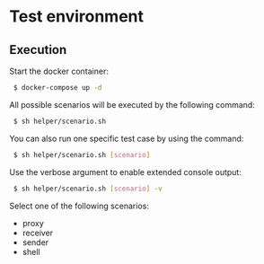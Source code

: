 # Test environment

## Execution

Start the docker container:

```bash
 $ docker-compose up -d
```

All possible scenarios will be executed by the following command:

```bash
 $ sh helper/scenario.sh
```

You can also run one specific test case by using the command:

```bash
 $ sh helper/scenario.sh [scenario]
```

Use the verbose argument to enable extended console output:

```bash
 $ sh helper/scenario.sh [scenario] -v
```

Select one of the following scenarios:

- proxy
- receiver
- sender
- shell